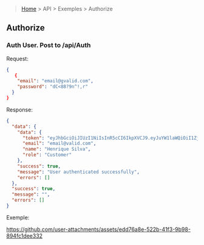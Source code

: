 > [Home](/README.md) > API > Exemples > Authorize

## Authorize

### Auth User. Post to /api/Auth

Request:

```json
{
   {
    "email": "email@gvalid.com",
    "password": "dC<88?9n^!,r"
  }
}
```

Response:

```json
{
  "data": {
    "data": {
      "token": "eyJhbGciOiJIUzI1NiIsInR5cCI6IkpXVCJ9.eyJuYW1laWQiOiI1ZjNjZDczZC1iYTVmLTRkYmQtODVmNS1lYmI4NzFlYjZlNzEiLCJ1bmlxdWVfbmFtZSI6IkhlbnJpcXVlIFNpbHZhIiwicm9sZSI6IkN1c3RvbWVyIiwibmJmIjoxNzMyNjQ0NzAzLCJleHAiOjE3MzI2NzM1MDMsImlhdCI6MTczMjY0NDcwM30.mSpA37DyiIG9jHf5vcLF1EmQJEzdqVMzknJNEoLh-DE",
      "email": "email@valid.com",
      "name": "Henrique Silva",
      "role": "Customer"
    },
    "success": true,
    "message": "User authenticated successfully",
    "errors": []
  },
  "success": true,
  "message": "",
  "errors": []
}
```

Exemple:

https://github.com/user-attachments/assets/edd76a8e-522b-41f3-9b98-894fc1dee332

